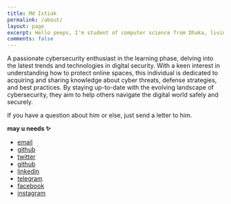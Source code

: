 ```yaml
---
title: Md Istiak
permalink: /about/
layout: page
excerpt: Hello peeps, I'm student of computer science from Dhaka, living also in Dhaka. This blog for documentation about my cybersecurity journey.
comments: false
---
```

A passionate cybersecurity enthusiast in the learning phase, delving into the latest trends and technologies in digital security. With a keen interest in understanding how to protect online spaces, this individual is dedicated to acquiring and sharing knowledge about cyber threats, defense strategies, and best practices. By staying up-to-date with the evolving landscape of cybersecurity, they aim to help others navigate the digital world safely and securely.

If you have a question about him or else, just send a letter to him.



**may u needs ✨**

- <a href="mailto:contact.alphaistiak@gmail.com" target="_blank" rel="noopener">email</a>
- <a href="https://github.com/0xistiak" target="_blank" rel="noopener">github</a>
- <a href="https://x.com/0xistiak" target="_blank" rel="noopener">twitter</a>
- <a href="https://github.com/0xistiak" target="_blank" rel="noopener">github</a>
- <a href="https://www.linkedin.com/in/0xistiak" target="_blank" rel="noopener">linkedin</a>
- <a href="https://t.me/Oxistiak" target="_blank" rel="noopener">telegram</a>
- <a href="https://www.facebook.com/0xistiak" target="_blank" rel="noopener">facebook</a>
- <a href="https://www.instagram.com/0xistiak" target="_blank" rel="noopener">instagram</a>
